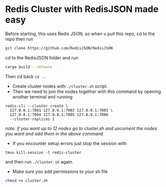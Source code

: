 # Redis Cluster with RedisJSON made easy

Before starting, this uses Redis JSON, so when u pull this repo, cd to the repo then run

```bash
git clone https://github.com/RedisJSON/RedisJSON
```

cd to the RedisJSON folder and run

```bash
cargo build --release
```

Then cd back `cd ..`

- Create cluster nodes with `./cluster.sh` script.
- Then we need to join the nodes together with this command by opening another terminal and running

```console
redis-cli --cluster create \
  127.0.0.1:7001 127.0.0.1:7002 127.0.0.1:7003 \
  127.0.0.1:7004 127.0.0.1:7005 127.0.0.1:7006 
  --cluster-replicas 1
```
*note: if you want up to 12 nodes go to cluster.sh and uncoment the nodes you want and add them in the above command*

- If you encounter setup errors just stop the session with

```
tmux kill-session -t redis-cluster
```

and then run `./cluster.sh` again.

- Make sure you add permissions to your sh file

```bash
chmod +x cluster.sh
```
